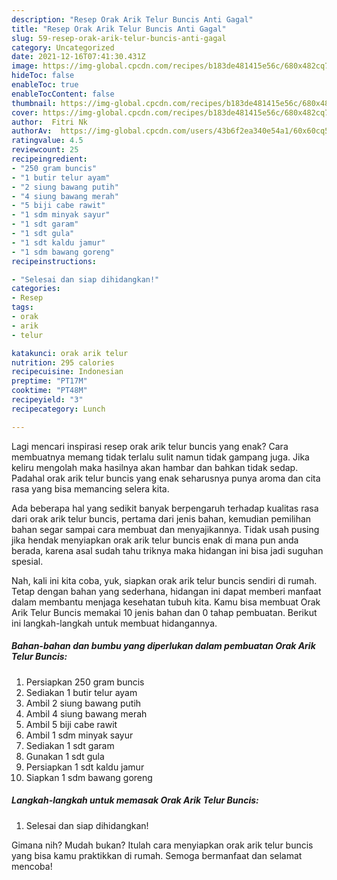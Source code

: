 ```yaml
---
description: "Resep Orak Arik Telur Buncis Anti Gagal"
title: "Resep Orak Arik Telur Buncis Anti Gagal"
slug: 59-resep-orak-arik-telur-buncis-anti-gagal
category: Uncategorized
date: 2021-12-16T07:41:30.431Z
image: https://img-global.cpcdn.com/recipes/b183de481415e56c/680x482cq70/orak-arik-telur-buncis-foto-resep-utama.jpg
hideToc: false
enableToc: true
enableTocContent: false
thumbnail: https://img-global.cpcdn.com/recipes/b183de481415e56c/680x482cq70/orak-arik-telur-buncis-foto-resep-utama.jpg
cover: https://img-global.cpcdn.com/recipes/b183de481415e56c/680x482cq70/orak-arik-telur-buncis-foto-resep-utama.jpg
author:  Fitri Nk
authorAv:  https://img-global.cpcdn.com/users/43b6f2ea340e54a1/60x60cq50/avatar.jpg
ratingvalue: 4.5
reviewcount: 25
recipeingredient:
- "250 gram buncis"
- "1 butir telur ayam"
- "2 siung bawang putih"
- "4 siung bawang merah"
- "5 biji cabe rawit"
- "1 sdm minyak sayur"
- "1 sdt garam"
- "1 sdt gula"
- "1 sdt kaldu jamur"
- "1 sdm bawang goreng"
recipeinstructions:

- "Selesai dan siap dihidangkan!"
categories:
- Resep
tags:
- orak
- arik
- telur

katakunci: orak arik telur 
nutrition: 295 calories
recipecuisine: Indonesian
preptime: "PT17M"
cooktime: "PT48M"
recipeyield: "3"
recipecategory: Lunch

---
```



Lagi mencari inspirasi resep orak arik telur buncis yang enak? Cara membuatnya memang tidak terlalu sulit namun tidak gampang juga. Jika keliru mengolah maka hasilnya akan hambar dan bahkan tidak sedap. Padahal orak arik telur buncis yang enak seharusnya punya aroma dan cita rasa yang bisa memancing selera kita.




Ada beberapa hal yang sedikit banyak berpengaruh terhadap kualitas rasa dari orak arik telur buncis, pertama dari jenis bahan, kemudian pemilihan bahan segar sampai cara membuat dan menyajikannya. Tidak usah pusing jika hendak menyiapkan orak arik telur buncis enak di mana pun anda berada, karena asal sudah tahu triknya maka hidangan ini bisa jadi suguhan spesial.


Nah, kali ini kita coba, yuk, siapkan orak arik telur buncis sendiri di rumah. Tetap dengan bahan yang sederhana, hidangan ini dapat memberi manfaat dalam membantu menjaga kesehatan tubuh kita. Kamu bisa membuat Orak Arik Telur Buncis memakai 10 jenis bahan dan 0 tahap pembuatan. Berikut ini langkah-langkah untuk membuat hidangannya.

<!--inarticleads1-->

##### Bahan-bahan dan bumbu yang diperlukan dalam pembuatan Orak Arik Telur Buncis:

1. Persiapkan 250 gram buncis
1. Sediakan 1 butir telur ayam
1. Ambil 2 siung bawang putih
1. Ambil 4 siung bawang merah
1. Ambil 5 biji cabe rawit
1. Ambil 1 sdm minyak sayur
1. Sediakan 1 sdt garam
1. Gunakan 1 sdt gula
1. Persiapkan 1 sdt kaldu jamur
1. Siapkan 1 sdm bawang goreng




<!--inarticleads2-->

##### Langkah-langkah untuk memasak Orak Arik Telur Buncis:


1. Selesai dan siap dihidangkan!



Gimana nih? Mudah bukan? Itulah cara menyiapkan orak arik telur buncis yang bisa kamu praktikkan di rumah. Semoga bermanfaat dan selamat mencoba!
